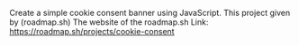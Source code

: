 Create a simple cookie consent banner using JavaScript.
This project given by (roadmap.sh)
The website of the roadmap.sh Link: https://roadmap.sh/projects/cookie-consent
